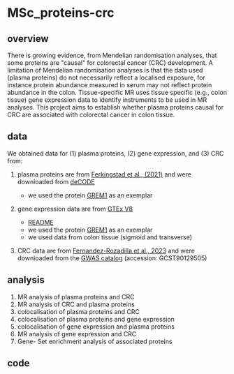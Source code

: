 # MSc_proteins-crc

## overview
There is growing evidence, from Mendelian randomisation analyses, that some proteins are "causal" for colorectal cancer (CRC) development. A limitation of Mendelian randomisation analyses is that the data used (plasma proteins) do not necessarily reflect a localised exposure, for instance protein abundance measured in serum may not reflect protein abundance in the colon. Tissue-specific MR uses tissue specific (e.g., colon tissue) gene expression data to identify instruments to be used in MR analyses. This project aims to establish whether plasma proteins causal for CRC are associated with colorectal cancer in colon tissue.

## data
We obtained data for (1) plasma proteins, (2) gene expression, and (3) CRC from:

1. plasma proteins are from [Ferkingstad et al., (2021)](https://www.nature.com/articles/s41588-021-00978-w) and were downloaded from [deCODE](https://download.decode.is/form/folder/proteomics)
    * we used the protein [GREM1](https://www.ncbi.nlm.nih.gov/gene/26585) as an exemplar

2. gene expression data are from [GTEx V8](https://www.gtexportal.org/home/downloads/adult-gtex/qtl)
    * [README](https://storage.googleapis.com/adult-gtex/bulk-qtl/v8/single-tissue-cis-qtl/README_eQTL_v8.txt)
    * we used the protein [GREM1](https://gtexportal.org/home/gene/GREM1) as an exemplar
    * we used data from colon tissue (sigmoid and transverse)

3. CRC data are from [Fernandez-Rozadilla et al., 2023](https://www.ncbi.nlm.nih.gov/pmc/articles/PMC10094749/) and were downloaded from the [GWAS catalog](https://www.ebi.ac.uk/gwas/studies/GCST90129505) (accession: GCST90129505)

## analysis
1. MR analysis of plasma proteins and CRC
2. MR analysis of CRC and plasma proteins
2. colocalisation of plasma proteins and CRC
3. colocalisation of plasma proteins and gene expression
4. colocalisation of gene expression and plasma proteins
5. MR analysis of gene expression and CRC
6. Gene- Set enrichment analysis of associated proteins

## code

